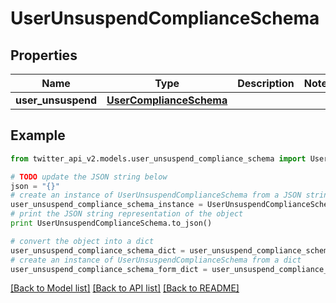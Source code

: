 # UserUnsuspendComplianceSchema


## Properties
Name | Type | Description | Notes
------------ | ------------- | ------------- | -------------
**user_unsuspend** | [**UserComplianceSchema**](UserComplianceSchema.md) |  | 

## Example

```python
from twitter_api_v2.models.user_unsuspend_compliance_schema import UserUnsuspendComplianceSchema

# TODO update the JSON string below
json = "{}"
# create an instance of UserUnsuspendComplianceSchema from a JSON string
user_unsuspend_compliance_schema_instance = UserUnsuspendComplianceSchema.from_json(json)
# print the JSON string representation of the object
print UserUnsuspendComplianceSchema.to_json()

# convert the object into a dict
user_unsuspend_compliance_schema_dict = user_unsuspend_compliance_schema_instance.to_dict()
# create an instance of UserUnsuspendComplianceSchema from a dict
user_unsuspend_compliance_schema_form_dict = user_unsuspend_compliance_schema.from_dict(user_unsuspend_compliance_schema_dict)
```
[[Back to Model list]](../README.md#documentation-for-models) [[Back to API list]](../README.md#documentation-for-api-endpoints) [[Back to README]](../README.md)


